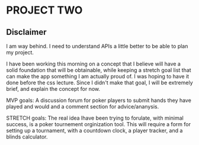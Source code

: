 # PROJECT TWO

## Disclaimer

I am way behind. I need to understand APIs a little better to be able to plan my project.

I have been working this morning on a concept that I believe will have a solid foundation that will be obtainable, while keeping a stretch goal list that can make the app something I am actually proud of. I was hoping to have it done before the css lecture. Since I didn't make that goal, I will be extremely brief, and explain the concept for now.

MVP goals: A discussion forum for poker players to submit hands they have played and would and a comment section for advice/ananysis. 

STRETCH goals: The real idea Ihave been trying to forulate, with minimal success, is a poker tournement orginization tool. This will require a form for setting up a tournament, with a countdown clock, a player tracker, and a blinds calculator. 